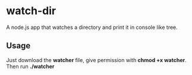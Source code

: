 # watch-dir
A node.js app that watches a directory and print it in console like tree.

## Usage
Just download the **watcher** file, give permission with **chmod +x watcher**.
Then run **./watcher**

